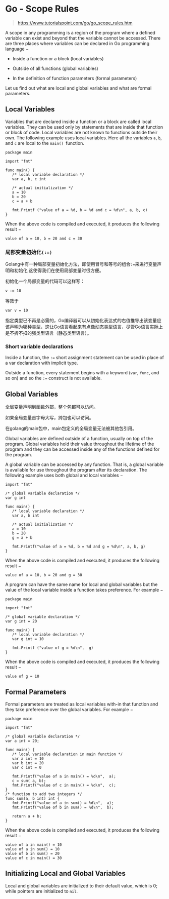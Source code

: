 # Go - Scope Rules

> https://www.tutorialspoint.com/go/go_scope_rules.htm

A scope in any programming is a region of the program where a defined variable can exist and beyond that the variable cannot be accessed. There are three places where variables can be declared in Go programming language −

- Inside a function or a block (local variables)

- Outside of all functions (global variables)

- In the definition of function parameters (formal parameters)

Let us find out what are local and global variables and what are formal parameters.


## Local Variables

Variables that are declared inside a function or a block are called local variables. They can be used only by statements that are inside that function or block of code. Local variables are not known to functions outside their own. The following example uses local variables. Here all the variables `a`, `b`, and `c` are local to the `main() `function.

```
package main

import "fmt"

func main() {
   /* local variable declaration */
   var a, b, c int 

   /* actual initialization */
   a = 10
   b = 20
   c = a + b

   fmt.Printf ("value of a = %d, b = %d and c = %d\n", a, b, c)
}
```

When the above code is compiled and executed, it produces the following result −

```
value of a = 10, b = 20 and c = 30
```


### 局部变量初始化`(:=)`

Golang中有一种局部变量初始化方法，即使用冒号和等号的组合`:=`来进行变量声明和初始化,这使得我们在使用局部变量时很方便。

初始化一个局部变量的代码可以这样写：

```
v := 10
```

等效于

```
var v = 10
```

指定类型已不再是必需的，Go编译器可以从初始化表达式的右值推导出该变量应该声明为哪种类型，这让Go语言看起来有点像动态类型语言，尽管Go语言实际上是不折不扣的强类型语言（静态类型语言）。


### Short variable declarations

Inside a function, the `:=` short assignment statement can be used in place of a var declaration with implicit type.

Outside a function, every statement begins with a keyword (`var`, `func`, and so on) and so the `:=` construct is not available.


## Global Variables

全局变量声明到函数外部，整个包都可以访问。

如果全局变量首字母大写，跨包也可以访问。

在golang的main包中，main包定义的全局变量无法被其他包引用。

Global variables are defined outside of a function, usually on top of the program. Global variables hold their value throughout the lifetime of the program and they can be accessed inside any of the functions defined for the program.

A global variable can be accessed by any function. That is, a global variable is available for use throughout the program after its declaration. The following example uses both global and local variables −

```
import "fmt"
 
/* global variable declaration */
var g int
 
func main() {
   /* local variable declaration */
   var a, b int

   /* actual initialization */
   a = 10
   b = 20
   g = a + b

   fmt.Printf("value of a = %d, b = %d and g = %d\n", a, b, g)
}
```

When the above code is compiled and executed, it produces the following result −

```
value of a = 10, b = 20 and g = 30
```

A program can have the same name for local and global variables but the value of the local variable inside a function takes preference. For example −

```
package main

import "fmt"
 
/* global variable declaration */
var g int = 20
 
func main() {
   /* local variable declaration */
   var g int = 10
 
   fmt.Printf ("value of g = %d\n",  g)
}
```

When the above code is compiled and executed, it produces the following result −

```
value of g = 10
```


## Formal Parameters

Formal parameters are treated as local variables with-in that function and they take preference over the global variables. For example −

```
package main

import "fmt"
 
/* global variable declaration */
var a int = 20;
 
func main() {
   /* local variable declaration in main function */
   var a int = 10
   var b int = 20
   var c int = 0

   fmt.Printf("value of a in main() = %d\n",  a);
   c = sum( a, b);
   fmt.Printf("value of c in main() = %d\n",  c);
}
/* function to add two integers */
func sum(a, b int) int {
   fmt.Printf("value of a in sum() = %d\n",  a);
   fmt.Printf("value of b in sum() = %d\n",  b);

   return a + b;
}
```

When the above code is compiled and executed, it produces the following result −

```
value of a in main() = 10
value of a in sum() = 10
value of b in sum() = 20
value of c in main() = 30
```

## Initializing Local and Global Variables

Local and global variables are initialized to their default value, which is 0; while pointers are initialized to `nil`.
